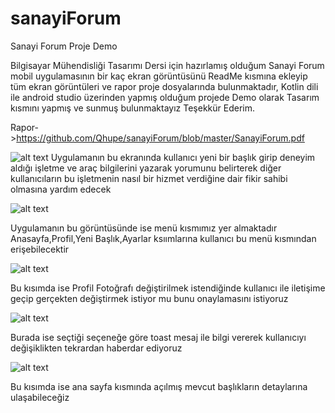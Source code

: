 # sanayiForum
Sanayi Forum Proje Demo

Bilgisayar Mühendisliği Tasarımı Dersi için hazırlamış olduğum Sanayi Forum mobil uygulamasının bir kaç ekran görüntüsünü ReadMe kısmına ekleyip tüm ekran görüntüleri ve rapor proje dosyalarında bulunmaktadır, Kotlin dili ile android studio üzerinden yapmış olduğum projede Demo olarak Tasarım kısmını yapmış ve sunmuş bulunmaktayız Teşekkür Ederim. 

Rapor->https://github.com/Qhupe/sanayiForum/blob/master/SanayiForum.pdf

![alt text](https://github.com/Qhupe/sanayiForum/blob/master/Screenshot_1641483797.png?raw=true)
Uygulamanın bu ekranında kullanıcı yeni bir başlık girip deneyim aldığı işletme ve araç bilgilerini yazarak yorumunu belirterek diğer kullanıcıların bu işletmenin nasıl bir hizmet verdiğine dair fikir sahibi olmasına yardım edecek

![alt text](https://github.com/Qhupe/sanayiForum/blob/master/Screenshot_1641483805.png?raw=true)

Uygulamanın bu görüntüsünde ise menü kısmımız yer almaktadır Anasayfa,Profil,Yeni Başlık,Ayarlar ksıımlarına kullanıcı bu menü kısmından erişebilecektir

![alt text](https://github.com/Qhupe/sanayiForum/blob/master/Screenshot_1641483825.png?raw=true)

Bu kısımda ise Profil Fotoğrafı değiştirilmek istendiğinde kullanıcı ile iletişime geçip gerçekten değiştirmek istiyor mu bunu onaylamasını istiyoruz

![alt text](https://github.com/Qhupe/sanayiForum/blob/master/Screenshot_1641483837.png?raw=true)

Burada ise seçtiği seçeneğe göre toast mesaj ile bilgi vererek kullanıcıyı değişiklikten tekrardan haberdar ediyoruz

![alt text](https://github.com/Qhupe/sanayiForum/blob/master/Screenshot_1641483855.png?raw=true)

Bu kısımda ise ana sayfa kısmında açılmış mevcut başlıkların detaylarına ulaşabileceğiz



